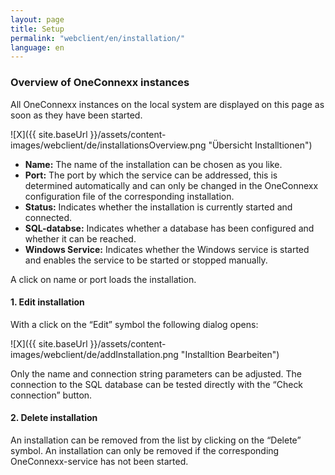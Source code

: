```yaml
---
layout: page
title: Setup
permalink: "webclient/en/installation/"
language: en
---
```


### Overview of OneConnexx instances

All OneConnexx instances on the local system are displayed on this page as soon as they have been started.

![X]({{ site.baseUrl }}/assets/content-images/webclient/de/installationsOverview.png "Übersicht Installtionen")  


* __Name:__ The name of the installation can be chosen as you like.
* __Port:__ The port by which the service can be addressed, this is determined automatically and can only be changed in the OneConnexx configuration file of the corresponding installation.
* __Status:__ Indicates whether the installation is currently started and connected.
* __SQL-databse:__ Indicates whether a database has been configured and whether it can be reached.
* __Windows Service:__ Indicates whether the Windows service is started and enables the service to be started or stopped manually.

A click on name or port loads the installation.
	

#### 1. Edit installation

With a click on the “Edit” symbol the following dialog opens:

 ![X]({{ site.baseUrl }}/assets/content-images/webclient/de/addInstallation.png "Installtion Bearbeiten") 
 
Only the name and connection string parameters can be adjusted. 
The connection to the SQL database can be tested directly with the “Check connection” button.
 
#### 2. Delete installation
 
An installation can be removed from the list by clicking on the “Delete” symbol. An installation can only be removed if the corresponding OneConnexx-service has not been started.
